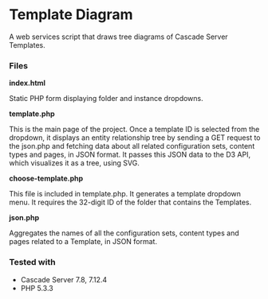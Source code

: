 # Template Diagram

A web services script that draws tree diagrams of Cascade Server Templates.

### Files

**index.html**

Static PHP form displaying folder and instance dropdowns.

**template.php**

This is the main page of the project. Once a template ID is selected from the dropdown, it displays an entity relationship tree by sending a GET request to the json.php and fetching data about all related configuration sets, content types and pages, in JSON format. It passes this JSON data to the D3 API, which visualizes it as a tree, using SVG.

**choose-template.php**

This file is included in template.php. It generates a template dropdown menu. It requires the 32-digit ID of the folder that contains the Templates.

**json.php**

Aggregates the names of all the configuration sets, content types and pages related to a Template, in JSON format.

### Tested with
- Cascade Server 7.8, 7.12.4
- PHP 5.3.3
